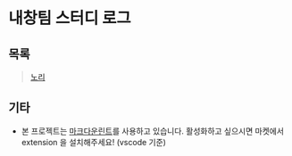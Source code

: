 # 내창팀 스터디 로그

## 목록

> [노리](./knowre/index.md)

## 기타

- 본 프로젝트는 [마크다운린트](https://github.com/DavidAnson/vscode-markdownlint.git)를 사용하고 있습니다. 활성화하고 싶으시면 마켓에서 extension 을 설치해주세요! (vscode 기준)
